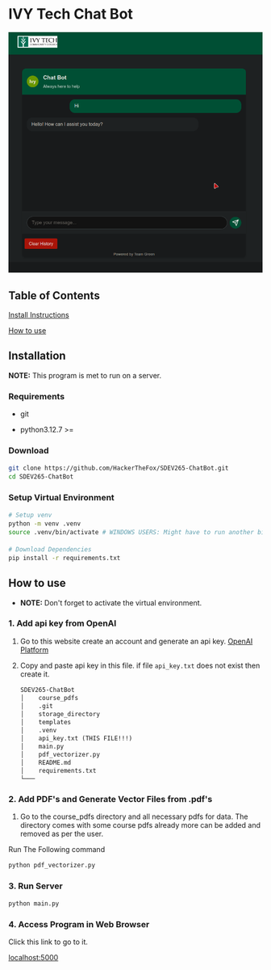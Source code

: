 # IVY Tech Chat Bot

![](screenshots/app_in_use.png)

## Table of Contents

[Install Instructions](#installation)

[How to use](#how-to-use)

## Installation

**NOTE:** This program is met to run on a server.

### Requirements

- git

- python3.12.7 \>=

### Download

```bash
git clone https://github.com/HackerTheFox/SDEV265-ChatBot.git
cd SDEV265-ChatBot
```

### Setup Virtual Environment

```bash
# Setup venv
python -m venv .venv
source .venv/bin/activate # WINDOWS USERS: Might have to run another binary than activate. Just look in this dir for the correct binary.

# Download Dependencies
pip install -r requirements.txt
```

## How to use

- **NOTE:** Don't forget to activate the virtual environment.

### 1. Add api key from OpenAI

1. Go to this website create an account and generate an api key.
   [OpenAI Platform](https://platform.openai.com/docs/api-reference/introduction)

2. Copy and paste api key in this file. if file `api_key.txt` does not exist then create it.
   
   ```textfile
   SDEV265-ChatBot
   │    course_pdfs
   │    .git
   │    storage_directory
   │    templates
   │    .venv
   │    api_key.txt (THIS FILE!!!)
   │    main.py
   │    pdf_vectorizer.py
   │    README.md
   │    requirements.txt
   └───
   ```

### 2.  Add PDF's and Generate Vector Files from .pdf's

1. Go to the course_pdfs directory and all necessary pdfs for data. The directory comes with
   some course pdfs already more can be added and removed as per the user. 

Run The Following command

```bash
python pdf_vectorizer.py
```

### 3. Run Server

```python
python main.py
```

### 4. Access Program in Web Browser

Click this link to go to it.

[localhost:5000](http://127.0.0.1:5000)
